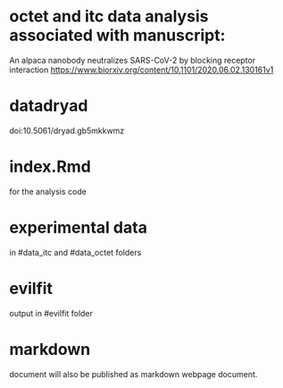 # octet and itc data analysis associated with manuscript:
An alpaca nanobody neutralizes SARS-CoV-2 by blocking receptor interaction
https://www.biorxiv.org/content/10.1101/2020.06.02.130161v1

# datadryad
doi:10.5061/dryad.gb5mkkwmz

# index.Rmd
for the analysis code 

# experimental data
in #data_itc and #data_octet folders 

# evilfit
output in #evilfit folder

# markdown
document will also be published as markdown webpage document.



